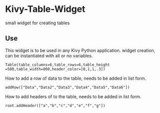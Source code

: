 # Kivy-Table-Widget
small widget for creating tables
## Use
This widget is to be used in any Kivy Python application.
widget creation, can be instantiated with all or no variables.
```
Table(table_columns=6,table_rows=6,table_height =500,table_width=800,header_color=[0,1,1,.3])
```
How to add a row of data to the table, needs to be added in list form.
```
addRow(["Data","Data2","Data3","Data4","Data5","Data6"])
```
How to add headers of to the table, needs to be added in list form.
```
root.addHeader(["a","b","c","d","e","f","g"])
```
